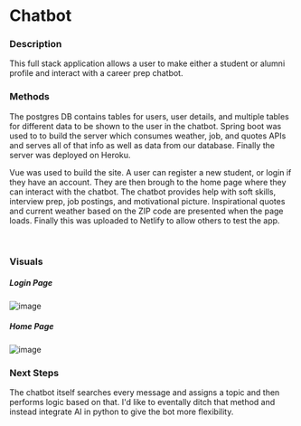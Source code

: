 # Chatbot


### Description
This full stack application allows a user to make either a student or alumni profile and interact with a career prep chatbot.


### Methods
The postgres DB contains tables for users, user details, and multiple tables for different data to be shown to the user in the chatbot. Spring boot was used to to build the server which consumes weather, job, and quotes APIs and serves all of that info as well as data from our database. Finally the server was deployed on Heroku. 
<br />


Vue was used to build the site. A user can register a new student, or login if they have an account. They are then brough to the home page where they can interact with the chatbot. The chatbot provides help with soft skills, interview prep, job postings, and motivational picture. Inspirational quotes and current weather based on the ZIP code are presented when the page loads. Finally this was uploaded to Netlify to allow others to test the app.

<br />

### Visuals
##### Login Page
![image](https://user-images.githubusercontent.com/65408615/120838460-d60c4900-c535-11eb-9c88-0ef04042f15b.png)

##### Home Page
![image](https://user-images.githubusercontent.com/65408615/120839154-97c35980-c536-11eb-89ee-10c783f0b22e.png)




### Next Steps 

The chatbot itself searches every message and assigns a topic and then performs logic based on that. I'd like to eventally ditch that method and instead integrate AI in python to give the bot more flexibility. 

